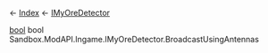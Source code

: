 ← [Index](Api-Index) ← [IMyOreDetector](Sandbox.ModAPI.Ingame.IMyOreDetector)

[bool](System.Boolean) bool Sandbox.ModAPI.Ingame.IMyOreDetector.BroadcastUsingAntennas
